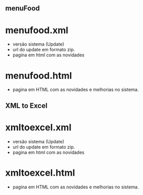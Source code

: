 ## menuFood

# menufood.xml
- <version> versão sistema (Update)
- <url> url do update em formato zip.
- <changelog> pagina em html com as novidades

# menufood.html
- pagina em HTML com as novidades e melhorias no sistema.


## XML to Excel

# xmltoexcel.xml
- <version> versão sistema (Update)
- <url> url do update em formato zip.
- <changelog> pagina em html com as novidades

# xmltoexcel.html
- pagina em HTML com as novidades e melhorias no sistema.
